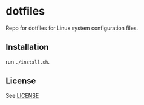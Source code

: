 # dotfiles

Repo for dotfiles for Linux system configuration files.

## Installation

run `./install.sh`.

## License

See [LICENSE](./LICENSE)
